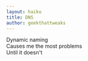 ```yaml
---
layout: haiku
title: DNS
author: geekthattweaks
---
```


Dynamic naming<br>
Causes me the most problems<br>
Until it doesn't<br>
